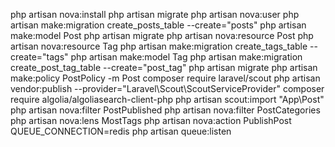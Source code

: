 php artisan nova:install
php artisan migrate
php artisan nova:user
php artisan make:migration create_posts_table --create="posts"
php artisan make:model Post
php artisan migrate
php artisan nova:resource Post
php artisan nova:resource Tag
php artisan make:migration create_tags_table --create="tags"
php artisan make:model Tag
php artisan make:migration create_post_tag_table --create="post_tag"
php artisan migrate
php artisan make:policy PostPolicy -m Post
composer require laravel/scout
php artisan vendor:publish --provider="Laravel\Scout\ScoutServiceProvider"
composer require algolia/algoliasearch-client-php
php artisan scout:import "App\Post"
php artisan nova:filter PostPublished
php artisan nova:filter PostCategories
php artisan nova:lens MostTags
php artisan nova:action PublishPost
QUEUE_CONNECTION=redis
php artisan queue:listen
